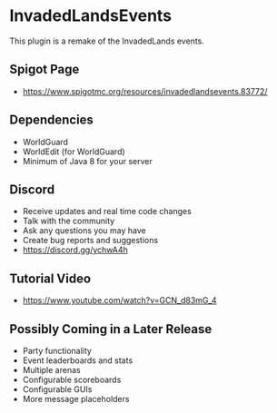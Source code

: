 # InvadedLandsEvents
This plugin is a remake of the InvadedLands events.

## Spigot Page
- https://www.spigotmc.org/resources/invadedlandsevents.83772/

## Dependencies
- WorldGuard
- WorldEdit (for WorldGuard)
- Minimum of Java 8 for your server

## Discord
- Receive updates and real time code changes
- Talk with the community
- Ask any questions you may have
- Create bug reports and suggestions
- https://discord.gg/ychwA4h

## Tutorial Video
- https://www.youtube.com/watch?v=GCN_d83mG_4

## Possibly Coming in a Later Release
- Party functionality
- Event leaderboards and stats
- Multiple arenas
- Configurable scoreboards
- Configurable GUIs
- More message placeholders